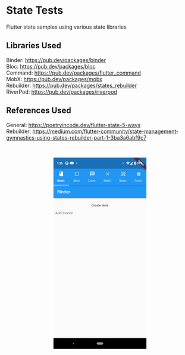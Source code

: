 # State Tests

Flutter state samples using various state libraries

## Libraries Used

Binder: https://pub.dev/packages/binder<br/>
Bloc: https://pub.dev/packages/bloc<br/>
Command: https://pub.dev/packages/flutter_command<br/>
MobX: https://pub.dev/packages/mobx<br/>
Rebuilder: https://pub.dev/packages/states_rebuilder<br/>
RiverPod: https://pub.dev/packages/riverpod<br/>

## References Used

General: https://poetryincode.dev/flutter-state-5-ways<br/>
Rebuilder: https://medium.com/flutter-community/state-management-gymnastics-using-states-rebuilder-part-1-3ba3a6abf9c7

<br><p align="center">
<img src="https://github.com/PPPeck313/State-Tests/blob/master/assets/demo.png" width="250">
</p>
